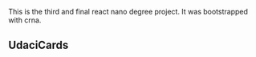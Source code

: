 This is the third and final react nano degree project. 
It was bootstrapped with crna. 

## UdaciCards


